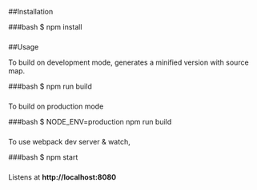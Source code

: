 ##Installation 

###bash
    $ npm install 
###

##Usage

To build on development mode, generates a minified version with source map.

###bash
    $ npm run build
###

To build on production mode

###bash
    $ NODE_ENV=production npm run build
###

To use webpack dev server & watch,

###bash
    $ npm start
###

Listens at **http://localhost:8080** 